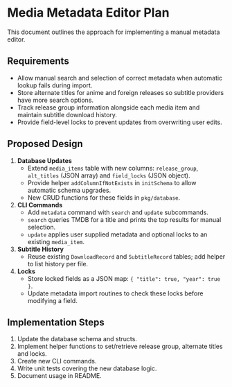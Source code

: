 <!-- file: docs/METADATA_EDITOR_PLAN.md -->

# Media Metadata Editor Plan

This document outlines the approach for implementing a manual metadata editor.

## Requirements

- Allow manual search and selection of correct metadata when automatic lookup fails during import.
- Store alternate titles for anime and foreign releases so subtitle providers have more search options.
- Track release group information alongside each media item and maintain subtitle download history.
- Provide field-level locks to prevent updates from overwriting user edits.

## Proposed Design

1. **Database Updates**
   - Extend `media_items` table with new columns: `release_group`, `alt_titles` (JSON array) and `field_locks` (JSON object).
   - Provide helper `addColumnIfNotExists` in `initSchema` to allow automatic schema upgrades.
   - New CRUD functions for these fields in `pkg/database`.
2. **CLI Commands**
   - Add `metadata` command with `search` and `update` subcommands.
   - `search` queries TMDB for a title and prints the top results for manual selection.
   - `update` applies user supplied metadata and optional locks to an existing `media_item`.
3. **Subtitle History**
   - Reuse existing `DownloadRecord` and `SubtitleRecord` tables; add helper to list history per file.
4. **Locks**
   - Store locked fields as a JSON map: `{ "title": true, "year": true }`.
   - Update metadata import routines to check these locks before modifying a field.

## Implementation Steps

1. Update the database schema and structs.
2. Implement helper functions to set/retrieve release group, alternate titles and locks.
3. Create new CLI commands.
4. Write unit tests covering the new database logic.
5. Document usage in README.
